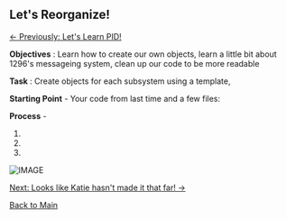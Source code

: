 ## Let's Reorganize!
[<- Previously: Let's Learn PID!](LLpid.md)

**Objectives** : Learn how to create our own objects, learn a little bit about 1296's messageing system, clean up our code to be more readable


**Task** : Create objects for each subsystem using a template,


**Starting Point** - Your code from last time and a few files:


**Process** - 

1. 

2.

3.

![IMAGE](../Images/placeholder.png)


[Next: Looks like Katie hasn't made it that far! ->](../README.md)

[Back to Main](../README.md)
